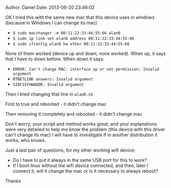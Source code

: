 Author: Daniel
Date: 2013-06-20 23:46:02

OK I tried this with the same new mac that this device uses in windows (because in Windows I can change its mac)

* `$ sudo macchanger -m 00:11:22:33:44:55:66 wlan0`
* `$ sudo ip link set wlan0 address 00:11:22:33:44:55:66`
* `$ sudo ifconfig wlan0 hw ether 00:11:22:33:44:55:66`

None of them worked (device up and down, none worked).
When up, it says that I have to down before.
When down it says:

* `ERROR: Can't change MAC: interface up or not permission: Invalid argument`
* `RTNETLINK answers: Invalid argument`
* `SIOCSIFHWADDR: Invalid argument`

Then I tried changing that line in `wlan0.sh`

First to true and rebooted - it didn't change mac

Then removing it completely and rebooted  - it didn't change mac

Don't worry, your script and method works great, and your explanations were very detailed to help me know the problem (this device with this driver can't change its mac)
I will have to investigate if in another distribution it works, who knows.

Just a last pair of questions, for my other working wifi device:

- Do I have to put it always in the same USB port for this to work?
- If I boot linux without the wifi device connected, and then, later I connect it, will it change the mac or is it necessary to always reboot?

Thanks

